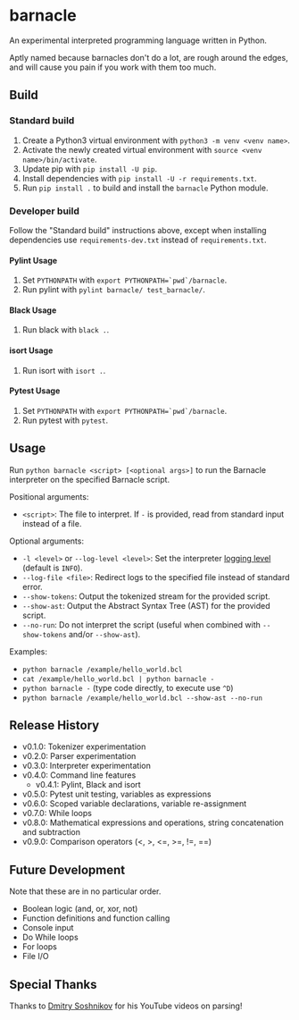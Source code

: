 # barnacle

An experimental interpreted programming language written in Python.

Aptly named because barnacles don't do a lot, are rough around the edges, and will cause you pain if you work with them too much.

## Build

### Standard build

1. Create a Python3 virtual environment with `python3 -m venv <venv name>`.
2. Activate the newly created virtual environment with `source <venv name>/bin/activate`.
3. Update pip with `pip install -U pip`.
4. Install dependencies with `pip install -U -r requirements.txt`.
5. Run `pip install .` to build and install the `barnacle` Python module.

### Developer build

Follow the "Standard build" instructions above, except when installing dependencies use `requirements-dev.txt` instead of `requirements.txt`.

#### Pylint Usage

1. Set `PYTHONPATH` with ``export PYTHONPATH=`pwd`/barnacle``.
2. Run pylint with `pylint barnacle/ test_barnacle/`.

#### Black Usage

1. Run black with `black .`.

#### isort Usage

1. Run isort with `isort .`.

#### Pytest Usage

1. Set `PYTHONPATH` with ``export PYTHONPATH=`pwd`/barnacle``.
2. Run pytest with `pytest`.

## Usage

Run `python barnacle <script> [<optional args>]` to run the Barnacle interpreter on the specified Barnacle script.

Positional arguments:
- `<script>`: The file to interpret. If `-` is provided, read from standard input instead of a file.

Optional arguments:
- `-l <level>` or `--log-level <level>`: Set the interpreter [logging level](https://docs.python.org/3/library/logging.html#logging-levels) (default is `INFO`).
- `--log-file <file>`: Redirect logs to the specified file instead of standard error.
- `--show-tokens`: Output the tokenized stream for the provided script.
- `--show-ast`: Output the Abstract Syntax Tree (AST) for the provided script.
- `--no-run`: Do not interpret the script (useful when combined with `--show-tokens` and/or `--show-ast`).

Examples:
- `python barnacle /example/hello_world.bcl`
- `cat /example/hello_world.bcl | python barnacle -`
- `python barnacle -` (type code directly, to execute use `^D`)
- `python barnacle /example/hello_world.bcl --show-ast --no-run`

## Release History

- v0.1.0: Tokenizer experimentation
- v0.2.0: Parser experimentation
- v0.3.0: Interpreter experimentation
- v0.4.0: Command line features
  - v0.4.1: Pylint, Black and isort
- v0.5.0: Pytest unit testing, variables as expressions
- v0.6.0: Scoped variable declarations, variable re-assignment
- v0.7.0: While loops
- v0.8.0: Mathematical expressions and operations, string concatenation and subtraction
- v0.9.0: Comparison operators (<, >, <=, >=, !=, ==)

## Future Development

Note that these are in no particular order.

- Boolean logic (and, or, xor, not)
- Function definitions and function calling
- Console input
- Do While loops
- For loops
- File I/O

## Special Thanks

Thanks to [Dmitry Soshnikov](https://www.youtube.com/c/DmitrySoshnikov-education) for his YouTube videos on parsing!
